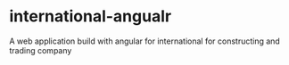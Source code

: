 # international-angualr
A web application build with angular for international for constructing and trading company
